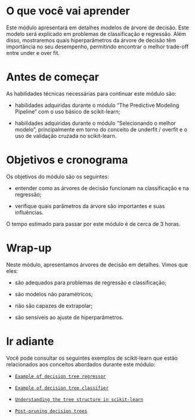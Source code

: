 # O que você vai aprender

Este módulo apresentará em detalhes modelos de árvore de decisão. Este modelo será explicado em problemas de classificação e regressão. Além disso, mostraremos quais hiperparâmetros da árvore de decisão têm importância no seu desempenho, permitindo encontrar o melhor trade-off entre under e over fit. 

# Antes de começar

As habilidades técnicas necessárias para continuar este módulo são:

* habilidades adquiridas durante o módulo “The Predictive Modeling Pipeline” com o uso básico de scikit-learn;

* habilidades adquiridas durante o módulo “Selecionando o melhor modelo”, principalmente em torno do conceito de underfit / overfit e o uso de validação cruzada no scikit-learn.

# Objetivos e cronograma

Os objetivos do módulo são os seguintes:

* entender como as árvores de decisão funcionam na classificação e na regressão;

* verifique quais parâmetros da árvore são importantes e suas influências.

O tempo estimado para passar por este módulo é de cerca de 3 horas.

# Wrap-up

Neste módulo, apresentamos árvores de decisão em detalhes. Vimos que eles:

* são adequados para problemas de regressão e classificação;

* são modelos não paramétricos;

* não são capazes de extrapolar;

* são sensíveis ao ajuste de hiperparâmetros.

# Ir adiante

Você pode consultar os seguintes exemplos de scikit-learn que estão relacionados aos conceitos abordados durante este módulo:

* [`Example of decision tree regressor`](https://scikit-learn.org/stable/auto_examples/tree/plot_tree_regression.html#sphx-glr-auto-examples-tree-plot-tree-regression-py)

* [`Example of decision tree classifier`](https://scikit-learn.org/stable/auto_examples/tree/plot_iris_dtc.html#sphx-glr-auto-examples-tree-plot-iris-dtc-py)

* [`Understanding the tree structure in scikit-learn`](https://scikit-learn.org/stable/auto_examples/tree/plot_unveil_tree_structure.html#sphx-glr-auto-examples-tree-plot-unveil-tree-structure-py)

* [`Post-pruning decision trees`](https://scikit-learn.org/stable/auto_examples/tree/plot_cost_complexity_pruning.html#sphx-glr-auto-examples-tree-plot-cost-complexity-pruning-py)